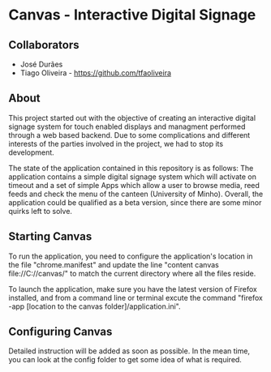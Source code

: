 Canvas - Interactive Digital Signage
====================================

Collaborators
-------------
* José Durães
* Tiago Oliveira - https://github.com/tfaoliveira


About
-----
This project started out with the objective of creating an interactive digital signage system for 
touch enabled displays and managment performed through a web based backend. Due to some complications 
and different interests of the parties involved in the project, we had to stop its development. 

The state of the application contained in this repository is as follows: The application contains a 
simple digital signage system which will activate on timeout and a set of simple Apps which allow a 
user to browse media, reed feeds and check the menu of the canteen (University of Minho). Overall, 
the application could be qualified as a beta version, since there are some minor quirks left to solve.



Starting Canvas
-------------------------------
To run the application, you need to configure the application's location in the file "chrome.manifest" and
update the line "content canvas file://C://canvas/" to match the current directory where all the files 
reside.

To launch the application, make sure you have the latest version of Firefox installed, and from a command line
or terminal excute the command "firefox -app [location to the canvas folder]/application.ini".

Configuring Canvas
-------------------
Detailed instruction will be added as soon as possible. In the mean time, you can look at the config folder to
get some idea of what is required.